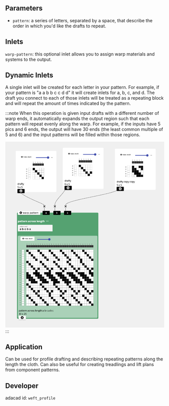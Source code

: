 
## Parameters
- `pattern`: a series of letters, separated by a space, that describe the order in which you'd like the drafts to repeat.

## Inlets
`warp-pattern`: this optional inlet allows you to assign warp materials and systems to the output. 

## Dynamic Inlets
A single inlet will be created for each letter in your pattern. For example, if your pattern is "a a b b c c d d" it will create inlets for a, b, c, and d. The draft you connect to each of those inlets will be treated as a repeating block and will repeat the amount of times indicated by the pattern. 


:::note
When this operation is given input drafts with a different number of warp ends, it automatically expands the output region such that each pattern will repeat evenly along the warp. For example, if the inputs have 5 pics and 6 ends, the output will have 30 ends (the least common multiple of 5 and 6) and the input patterns will be filled within those regions. 

![file](./weft_profile_helper.png)
:::


## Application
Can be used for profile drafting and describing repeating patterns along the length the cloth. Can also be useful for creating treadlings and lift plans from component patterns. 

## Developer
adacad id: `weft_profile`
